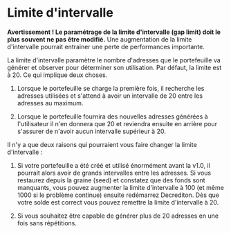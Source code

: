 # Limite d'intervalle

**Avertissement ! Le paramétrage de la limite d'intervalle (gap limit) doit le plus souvent ne pas être modifié.**  Une augmentation de la limite d'intervalle pourrait entrainer une perte de performances importante.

La limite d'intervalle paramètre le nombre d'adresses que le portefeuille va générer et observer pour déterminer son utilisation. Par défaut, la limite est à 20. Ce qui implique deux choses.

  1. Lorsque le portefeuille se charge la première fois, il recherche les adresses utilisées et s'attend à avoir un intervalle de 20 entre les adresses au maximum.

  2. Lorsque le portefeuille fournira des nouvelles adresses générées à l'utilisateur il n'en donnera que 20 et reviendra ensuite en arrière pour s'assurer de n'avoir aucun intervalle supérieur à 20.

Il n'y a que deux raisons qui pourraient vous faire changer la limite d'intervalle :

  1. Si votre portefeuille a été créé et utilisé énormément avant la v1.0, il pourrait alors avoir de grands intervalles entre les adresses.  Si vous restaurez depuis la graine (seed) et constatez que des fonds sont manquants, vous pouvez augmenter la limite d'intervalle à 100 (et même 1000 si le problème continue) ensuite redémarrez Decrediton.  Dès que votre solde est correct vous pouvez remettre la limite d'intervalle à 20.

  2. Si vous souhaitez être capable de générer plus de 20 adresses en une fois sans répétitions.
